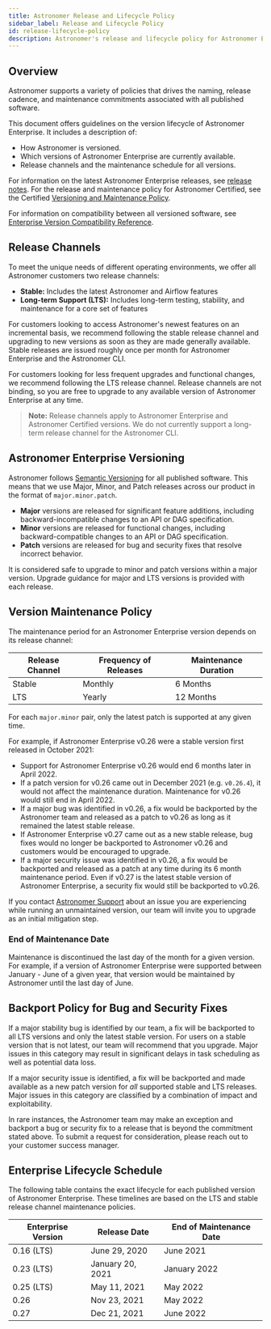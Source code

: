 ```yaml
---
title: Astronomer Release and Lifecycle Policy
sidebar_label: Release and Lifecycle Policy
id: release-lifecycle-policy
description: Astronomer's release and lifecycle policy for Astronomer Enterprise.
---
```


## Overview

Astronomer supports a variety of policies that drives the naming, release cadence, and maintenance commitments associated with all published software.

This document offers guidelines on the version lifecycle of Astronomer Enterprise. It includes a description of:

- How Astronomer is versioned.
- Which versions of Astronomer Enterprise are currently available.
- Release channels and the maintenance schedule for all versions.

For information on the latest Astronomer Enterprise releases, see [release notes](release-notes.md). For the release and maintenance policy for Astronomer Certified, see the Certified [Versioning and Maintenance Policy](ac-support-policy.md).

For information on compatibility between all versioned software, see [Enterprise Version Compatibility Reference](release-lifecycle-policy.md).

## Release Channels

To meet the unique needs of different operating environments, we offer all Astronomer customers two release channels:

- **Stable:** Includes the latest Astronomer and Airflow features
- **Long-term Support (LTS):** Includes long-term testing, stability, and maintenance for a core set of features

For customers looking to access Astronomer's newest features on an incremental basis, we recommend following the stable release channel and upgrading to new versions as soon as they are made generally available. Stable releases are issued roughly once per month for Astronomer Enterprise and the Astronomer CLI.

For customers looking for less frequent upgrades and functional changes, we recommend following the LTS release channel. Release channels are not binding, so you are free to upgrade to any available version of Astronomer Enterprise at any time.

> **Note:** Release channels apply to Astronomer Enterprise and Astronomer Certified versions. We do not currently support a long-term release channel for the Astronomer CLI.

## Astronomer Enterprise Versioning

Astronomer follows [Semantic Versioning](https://semver.org/) for all published software. This means that we use Major, Minor, and Patch releases across our product in the format of `major.minor.patch`.

- **Major** versions are released for significant feature additions, including backward-incompatible changes to an API or DAG specification.
- **Minor** versions are released for functional changes, including backward-compatible changes to an API or DAG specification.
- **Patch** versions are released for bug and security fixes that resolve incorrect behavior.

It is considered safe to upgrade to minor and patch versions within a major version. Upgrade guidance for major and LTS versions is provided with each release.

## Version Maintenance Policy

The maintenance period for an Astronomer Enterprise version depends on its release channel:

| Release Channel | Frequency of Releases | Maintenance Duration |
| --------------- | --------------------- | -------------------- |
| Stable          | Monthly               | 6 Months             |
| LTS             | Yearly                | 12 Months            |

For each `major.minor` pair, only the latest patch is supported at any given time.

For example, if Astronomer Enterprise v0.26 were a stable version first released in October 2021:

- Support for Astronomer Enterprise v0.26 would end 6 months later in April 2022.
- If a patch version for v0.26 came out in December 2021 (e.g. `v0.26.4`), it would not affect the maintenance duration. Maintenance for v0.26 would still end in April 2022.
- If a major bug was identified in v0.26, a fix would be backported by the Astronomer team and released as a patch to v0.26 as long as it remained the latest stable release.
- If Astronomer Enterprise v0.27 came out as a new stable release, bug fixes would no longer be backported to Astronomer v0.26 and customers would be encouraged to upgrade.
- If a major security issue was identified in v0.26, a fix would be backported and released as a patch at any time during its 6 month maintenance period. Even if v0.27 is the latest stable version of Astronomer Enterprise, a security fix would still be backported to v0.26.

If you contact [Astronomer Support](https://support.astronomer.io) about an issue you are experiencing while running an unmaintained version, our team will invite you to upgrade as an initial mitigation step.

### End of Maintenance Date

Maintenance is discontinued the last day of the month for a given version. For example, if a version of Astronomer Enterprise were supported between January - June of a given year, that version would be maintained by Astronomer until the last day of June.

## Backport Policy for Bug and Security Fixes

If a major stability bug is identified by our team, a fix will be backported to all LTS versions and only the latest stable version. For users on a stable version that is not latest, our team will recommend that you upgrade. Major issues in this category may result in significant delays in task scheduling as well as potential data loss.

If a major security issue is identified, a fix will be backported and made available as a new patch version for _all_ supported stable and LTS releases. Major issues in this category are classified by a combination of impact and exploitability.

In rare instances, the Astronomer team may make an exception and backport a bug or security fix to a release that is beyond the commitment stated above. To submit a request for consideration, please reach out to your customer success manager.

## Enterprise Lifecycle Schedule

The following table contains the exact lifecycle for each published version of Astronomer Enterprise. These timelines are based on the LTS and stable release channel maintenance policies.

| Enterprise Version | Release Date     | End of Maintenance Date |
| ------------------ | ---------------- | ----------------------- |
| 0.16 (LTS)         | June 29, 2020    | June 2021               |
| 0.23 (LTS)         | January 20, 2021 | January 2022            |
| 0.25 (LTS)         | May 11, 2021     | May 2022                |
| 0.26               | Nov 23, 2021     | May 2022                |
| 0.27               | Dec 21, 2021     | June 2022               |
